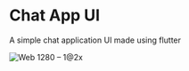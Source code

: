 # Chat App UI

A simple chat application UI made using flutter


![Web 1280 – 1@2x](https://user-images.githubusercontent.com/42151354/129224999-79ff7a6e-d3c2-45d5-9b48-e8f64968ecee.png)

